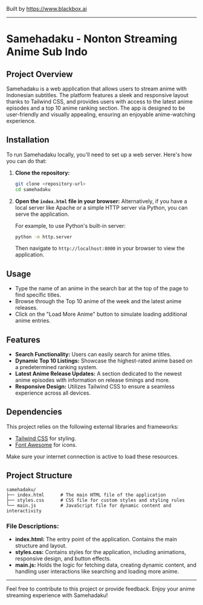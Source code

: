 
Built by https://www.blackbox.ai

---

# Samehadaku - Nonton Streaming Anime Sub Indo

## Project Overview
Samehadaku is a web application that allows users to stream anime with Indonesian subtitles. The platform features a sleek and responsive layout thanks to Tailwind CSS, and provides users with access to the latest anime episodes and a top 10 anime ranking section. The app is designed to be user-friendly and visually appealing, ensuring an enjoyable anime-watching experience.

## Installation
To run Samehadaku locally, you'll need to set up a web server. Here's how you can do that:

1. **Clone the repository:**
   ```bash
   git clone <repository-url>
   cd samehadaku
   ```

2. **Open the `index.html` file in your browser:**
   Alternatively, if you have a local server like Apache or a simple HTTP server via Python, you can serve the application.

   For example, to use Python's built-in server:
   ```bash
   python -m http.server
   ```
   Then navigate to `http://localhost:8000` in your browser to view the application.

## Usage
- Type the name of an anime in the search bar at the top of the page to find specific titles.
- Browse through the Top 10 anime of the week and the latest anime releases.
- Click on the "Load More Anime" button to simulate loading additional anime entries.

## Features
- **Search Functionality:** Users can easily search for anime titles.
- **Dynamic Top 10 Listings:** Showcase the highest-rated anime based on a predetermined ranking system.
- **Latest Anime Release Updates:** A section dedicated to the newest anime episodes with information on release timings and more.
- **Responsive Design:** Utilizes Tailwind CSS to ensure a seamless experience across all devices.

## Dependencies
This project relies on the following external libraries and frameworks:
- [Tailwind CSS](https://tailwindcss.com/) for styling.
- [Font Awesome](https://fontawesome.com/) for icons.

Make sure your internet connection is active to load these resources.

## Project Structure
```plaintext
samehadaku/
├── index.html      # The main HTML file of the application
├── styles.css      # CSS file for custom styles and styling rules
└── main.js         # JavaScript file for dynamic content and interactivity
```

### File Descriptions:
- **index.html:** The entry point of the application. Contains the main structure and layout.
- **styles.css:** Contains styles for the application, including animations, responsive design, and button effects.
- **main.js:** Holds the logic for fetching data, creating dynamic content, and handling user interactions like searching and loading more anime.

---
Feel free to contribute to this project or provide feedback. Enjoy your anime streaming experience with Samehadaku!